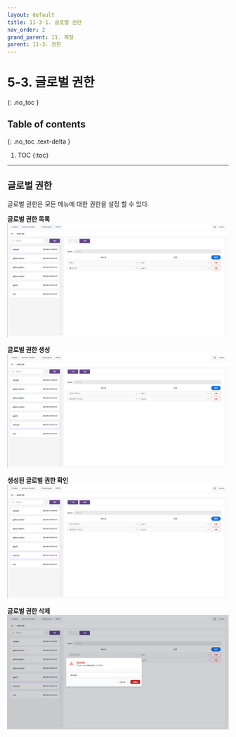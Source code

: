 ```yaml
---
layout: default
title: 11-3-1. 글로벌 권한
nav_order: 2
grand_parent: 11. 계정
parent: 11-3. 권한
---
```


# 5-3. 글로벌 권한
{: .no_toc }

## Table of contents
{: .no_toc .text-delta }

1. TOC
{:toc}

---

## 글로벌 권한
글로벌 권한은 모든 메뉴에 대한 권한을 설정 할 수 있다.


**글로벌 권한 목록**
![11_account-auth-global.png](/assets/images/auth/11_account-auth-global.png)

**글로벌 권한 생성**
![11_account-auth-global-create-success.png](/assets/images/auth/11_account-auth-global-create-success.png)

**생성된 글로벌 권한 확인**
![11_account-auth-global-create-success.png](/assets/images/auth/11_account-auth-global-create-success.png)

**글로벌 권한 삭제**
![11_account-auth-global-delete-confirm.png](/assets/images/auth/11_account-auth-global-delete-confirm.png)
